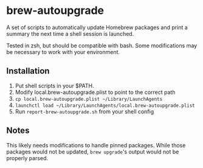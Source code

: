 # brew-autoupgrade

A set of scripts to automatically update Homebrew packages and print a summary the next time a shell session is launched.

Tested in zsh, but should be compatible with bash. Some modifications may be necessary to work with your environment.

## Installation

1. Put shell scripts in your $PATH.
2. Modify local.brew-autoupgrade.plist to point to the correct path
3. `cp local.brew-autoupgrade.plist ~/Library/LaunchAgents`
4. `launchctl load ~/Library/LaunchAgents/local.brew-autoupgrade.plist`
5. Run `report-brew-autoupgrade.sh` from your shell config

## Notes

This likely needs modifications to handle pinned packages. While those packages would not be updated, `brew upgrade`'s output would not be properly parsed.
